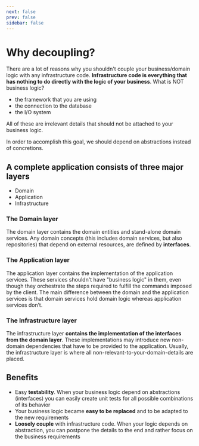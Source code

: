 ```yaml
---
next: false
prev: false
sidebar: false
---
```


# Why decoupling?

There are a lot of reasons why you shouldn't couple your business/domain logic with any infrastructure code.
**Infrastructure code is everything that has nothing to do directly with the logic of your business**. What is NOT
business logic?

- the framework that you are using
- the connection to the database
- the I/O system

All of these are irrelevant details that should not be attached to your business logic.

In order to accomplish this goal, we should depend on abstractions instead of concretions.

## A complete application consists of three major layers

- Domain
- Application
- Infrastructure

### The Domain layer

The domain layer contains the domain entities and stand-alone domain services.
Any domain concepts (this includes domain services, but also repositories) that depend on external resources, are defined by **interfaces**.

### The Application layer

The application layer contains the implementation of the application services.
These services shouldn't have "business logic" in them, even though they orchestrate the steps required to fulfill the commands imposed by the client.
The main difference between the domain and the application services is that domain services hold domain logic whereas application services don’t.

### The Infrastructure layer

The infrastructure layer **contains the implementation of the interfaces from the domain layer**.
These implementations may introduce new non-domain dependencies that have to be provided to the application.
Usually, the infrastructure layer is where all non-relevant-to-your-domain-details are placed.

## Benefits

- Easy **testability**. When your business logic depend on abstractions (interfaces) you can easily create unit tests for all possible combinations of its behavior
- Your business logic became **easy to be replaced** and to be adapted to the new requirements
- **Loosely couple** with infrastructure code. When your logic depends on abstraction, you can postpone the details to the end and rather focus on the business requirements